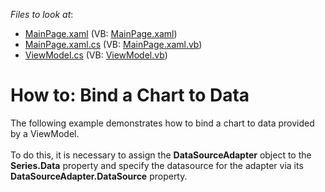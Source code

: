 <!-- default file list -->
*Files to look at*:

* [MainPage.xaml](./CS/BindChart/MainPage.xaml) (VB: [MainPage.xaml](./VB/BindChart/MainPage.xaml))
* [MainPage.xaml.cs](./CS/BindChart/MainPage.xaml.cs) (VB: [MainPage.xaml.vb](./VB/BindChart/MainPage.xaml.vb))
* [ViewModel.cs](./CS/BindChart/ViewModel.cs) (VB: [ViewModel.vb](./VB/BindChart/ViewModel.vb))
<!-- default file list end -->
# How to: Bind a Chart to Data


The following example demonstrates how to bind a chart to data provided by a ViewModel.<br><br>To do this, it is necessary to assign the <strong>DataSourceAdapter</strong> object to the <strong>Series.Data</strong> property and specify the datasource for the adapter via its <strong>DataSourceAdapter.DataSource</strong> property.

<br/>


